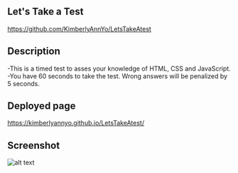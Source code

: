 ## Let's Take a Test
https://github.com/KimberlyAnnYo/LetsTakeAtest
## Description
-This is a timed test to asses your knowledge of HTML, CSS and JavaScript.
-You have 60 seconds to take the test. Wrong answers will be penalized by 5 seconds.

## Deployed page
https://kimberlyannyo.github.io/LetsTakeAtest/
## Screenshot
![alt text](desktop.projects.LetsTakeAtest.screenshot.png)
